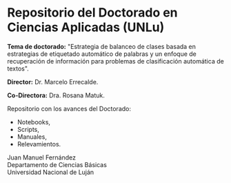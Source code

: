 # Repositorio del Doctorado en Ciencias Aplicadas (UNLu)

__Tema de doctorado:__ "Estrategia de balanceo de clases basada en estrategias de etiquetado automático de palabras y un enfoque de recuperación de información para problemas de clasificación automática de textos".

__Director:__ Dr. Marcelo Errecalde.

__Co-Directora:__ Dra. Rosana Matuk.

Repositorio con los avances del Doctorado:
- Notebooks,
- Scripts,
- Manuales,
- Relevamientos.


Juan Manuel Fernández <br />
Departamento de Ciencias Básicas <br />
Universidad Nacional de Luján
